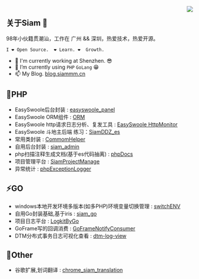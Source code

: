 <img align="right" src="https://github-readme-stats.vercel.app/api?username=xuanyanwow&show_icons=true&icon_color=CE1D2D&text_color=718096&bg_color=ffffff&hide_title=true" />

## 关于Siam 👋

98年小伙籍贯潮汕，工作在 广州 && 深圳，热爱技术，热爱开源。

`I ❤ Open Source.  ❤ Learn. ❤  Growth.`

- 🌈 I'm currently working at Shenzhen. 😎
- 🤔 I’m currently using `PHP` `GoLang` 😁
- 📫 My Blog. [blog.siammm.cn](https://blog.siammm.cn)


## 👯PHP

- EasySwoole后台封装 : [easyswoole_panel](https://github.com/easyswoole-panel/easyswoole_panel)
- EasySwoole ORM组件 : [ORM](https://github.com/easy-swoole/orm)
- EasySwoole http请求日志分析、复发工具 : [EasySwoole HttpMonitor](https://github.com/xuanyanwow/easyswooleHttpMonitor)
- EasySwoole 斗地主后端 练习：[SiamDDZ_es](https://github.com/xuanyanwow/SiamDDZ_es)
- 常用类封装 : [CommomHelper](https://github.com/xuanyanwow/CommomHelper)
- 自用后台封装 : [siam_admin](https://github.com/xuanyanwow/siam_admin)
- php扫描注释生成文档(基于es代码抽离) : [phpDocs](https://github.com/xuanyanwow/phpDocs)
- 项目管理平台 : [SiamProjectManage](https://github.com/xuanyanwow/SiamProjectManage)
- 异常统计 : [phpExceptionLogger](https://github.com/xuanyanwow/phpExceptionLogger)

## ⚡GO

- windows本地开发环境多版本(如多PHP)环境变量切换管理 : [switchENV](https://github.com/xuanyanwow/switchENV)
- 自用Go封装基础,基于iris : [siam_go](https://github.com/xuanyanwow/siam_go)
- 项目日志平台 : [LogkitByGo](https://github.com/xuanyanwow/LogkitByGo)
- GoFrame写的回调消费 : [GoFrameNotifyConsumer](https://github.com/xuanyanwow/GoFrameNotifyConsumer)
- DTM分布式事务日志可视化查看 : [dtm-log-view](https://github.com/xuanyanwow/dtm-log-view)


## 🔭Other

- 谷歌扩展,划词翻译 : [chrome_siam_translation](https://github.com/xuanyanwow/chrome_siam_translation)
